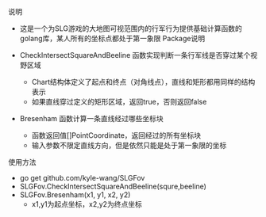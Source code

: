 说明
*  这是一个为SLG游戏的大地图可视范围内的行军行为提供基础计算函数的golang库，某人所有的坐标点都处于第一象限
Package说明

* CheckIntersectSquareAndBeeline 函数实现判断一条行军线是否穿过某个视野区域
    *  Chart结构体定义了起点和终点（对角线点），直线和矩形都用同样的结构表示
    *  如果直线穿过定义的矩形区域，返回true，否则返回false
* Bresenham 函数计算一条直线经过哪些坐标块
    *  函数返回值[]PointCoordinate，返回经过的所有坐标块
    *  输入参数不限定直线方向，但是依然只能是处于第一象限的坐标

使用方法
*  go get github.com/kyle-wang/SLGFov
*  SLGFov.CheckIntersectSquareAndBeeline(squre,beeline)
*  SLGFov.Bresenham(x1, y1, x2, y2)
    *  x1,y1为起点坐标，x2,y2为终点坐标